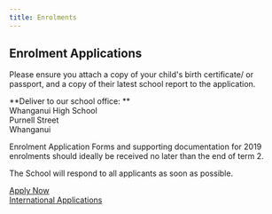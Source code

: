 ```yaml
---
title: Enrolments
---
```

## Enrolment Applications

Please ensure you attach a copy of your child's birth certificate/ or passport, and a copy of their latest school report to the application.

**Deliver to our school office: **  
Whanganui High School  
Purnell Street  
Whanganui

Enrolment Application Forms and supporting documentation for 2019 enrolments should ideally be received no later than the end of term 2.

The School will respond to all applicants as soon as possible.

[Apply Now](http://c1940652.r52.cf0.rackcdn.com/5b19b187b8d39a7499002274/2019-Year-9-Enrolment-Application-Form---Whanganui-High-School.pdf)  
[International Applications](/info-for-parents/enrolments)